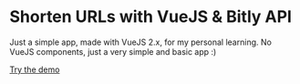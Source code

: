 # Shorten URLs with VueJS & Bitly API

Just a simple app, made with VueJS 2.x, for my personal learning.
No VueJS components, just a very simple and basic app :)

[Try the demo](https://alpixel.github.io/bitly-vuejs/)


[Here the demo]: <https://alpixel.github.io/bitly-vuejs/>
